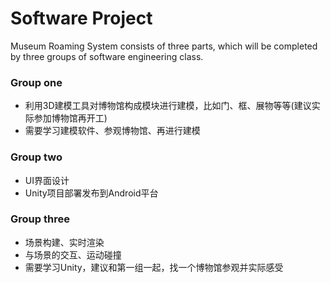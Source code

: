 # Software Project
Museum Roaming System consists of three parts, which will be completed by three groups of software engineering class.

### Group one
- 利用3D建模工具对博物馆构成模块进行建模，比如门、框、展物等等(建议实际参加博物馆再开工)
- 需要学习建模软件、参观博物馆、再进行建模

### Group two
- UI界面设计
- Unity项目部署发布到Android平台

### Group three
- 场景构建、实时渲染
- 与场景的交互、运动碰撞
- 需要学习Unity，建议和第一组一起，找一个博物馆参观并实际感受
